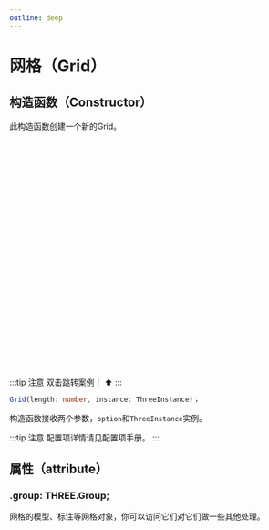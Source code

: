```yaml
---
outline: deep
---
```


# 网格（Grid）

## 构造函数（Constructor）
此构造函数创建一个新的Grid。

<div @dblclick="navLink" style="width:100%;height:400px;position:relative;border-radius: 12px;overflow:hidden;">
    <canvas id="_scene" />
</div>

<script setup lang="ts">
import * as AUTO from "three-auto";
import * as THREE from "three";
import {ref,onMounted} from 'vue'

const navLink = () => {
  console.log(111)
}
onMounted(() => {
const instance = new AUTO.ThreeAuto(undefined, {
  size: {type: 'parent'},
  camera: {
    fov: 70,
    far: 1000,
    near: 0.1,
    position: {
      x: 25,
      y: 25,
      z: 25
    },
     controls: {
      enableDamping: true,
      enablePan: true,
      enable: true,
    }
  },
  
});
const geometry = new THREE.BoxGeometry(1, 1, 1);
const material = new THREE.MeshBasicMaterial({
  color: "#E89ABE",
  transparent: true,
});
const box = new THREE.Mesh(geometry, material);
instance.scene.add(box);
new AUTO.Grid(15,instance)

})
</script>

:::tip 注意
双击跳转案例！ ⬆️
:::


```typescript
Grid(length: number, instance: ThreeInstance)；
```
构造函数接收两个参数，`option`和`ThreeInstance`实例。

:::tip 注意
配置项详情请见配置项手册。
:::

## 属性（attribute）

### .group: THREE.Group;
网格的模型、标注等网格对象，你可以访问它们对它们做一些其他处理。




